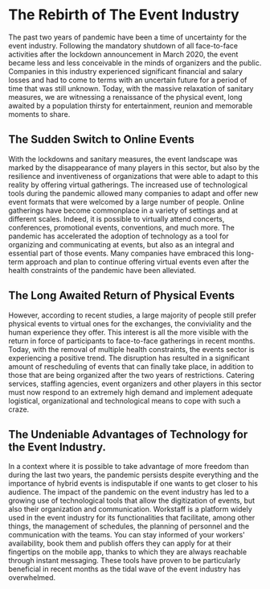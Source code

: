 # The Rebirth of The Event Industry

The past two years of pandemic have been a time of uncertainty for the event industry. Following the mandatory shutdown of all face-to-face activities after the lockdown announcement in March 2020, the event became less and less conceivable in the minds of organizers and the public. Companies in this industry experienced significant financial and salary losses and had to come to terms with an uncertain future for a period of time that was still unknown. Today, with the massive relaxation of sanitary measures, we are witnessing a renaissance of the physical event, long awaited by a population thirsty for entertainment, reunion and memorable moments to share.

## The Sudden Switch to Online Events
With the lockdowns and sanitary measures, the event landscape was marked by the disappearance of many players in this sector, but also by the resilience and inventiveness of organizations that were able to adapt to this reality by offering virtual gatherings. The increased use of technological tools during the pandemic allowed many companies to adapt and offer new event formats that were welcomed by a large number of people. Online gatherings have become commonplace in a variety of settings and at different scales. Indeed, it is possible to virtually attend concerts, conferences, promotional events, conventions, and much more. The pandemic has accelerated the adoption of technology as a tool for organizing and communicating at events, but also as an integral and essential part of those events. Many companies have embraced this long-term approach and plan to continue offering virtual events even after the health constraints of the pandemic have been alleviated.

## The Long Awaited Return of Physical Events
However, according to recent studies, a large majority of people still prefer physical events to virtual ones for the exchanges, the conviviality and the human experience they offer. This interest is all the more visible with the return in force of participants to face-to-face gatherings in recent months. Today, with the removal of multiple health constraints, the events sector is experiencing a positive trend. The disruption has resulted in a significant amount of rescheduling of events that can finally take place, in addition to those that are being organized after the two years of restrictions. Catering services, staffing agencies, event organizers and other players in this sector must now respond to an extremely high demand and implement adequate logistical, organizational and technological means to cope with such a craze.
  
## The Undeniable Advantages of Technology for the Event Industry.
In a context where it is possible to take advantage of more freedom than during the last two years, the pandemic persists despite everything and the importance of hybrid events is indisputable if one wants to get closer to his audience. The impact of the pandemic on the event industry has led to a growing use of technological tools that allow the digitization of events, but also their organization and communication. Workstaff is a platform widely used in the event industry for its functionalities that facilitate, among other things, the management of schedules, the planning of personnel and the communication with the teams. You can stay informed of your workers' availability, book them and publish offers they can apply for at their fingertips on the mobile app, thanks to which they are always reachable through instant messaging. These tools have proven to be particularly beneficial in recent months as the tidal wave of the event industry has overwhelmed. 

